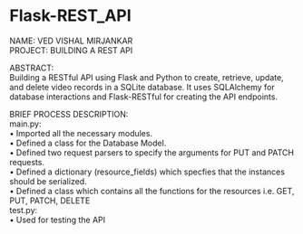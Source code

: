 # Flask-REST_API

NAME: VED VISHAL MIRJANKAR <br/>
PROJECT: BUILDING A REST API <br/>

ABSTRACT: <br/>
Building a RESTful API using Flask and Python to create, retrieve, update, and delete video records in a SQLite database. It uses SQLAlchemy for database interactions and Flask-RESTful for creating the API endpoints. </br>

BRIEF PROCESS DESCRIPTION:<br/>
main.py:<br>
•	Imported all the necessary modules.<br>
•	Defined a class for the Database Model.<br>
•	Defined two request parsers to specify the arguments for PUT and PATCH requests.<br>
•	Defined a dictionary (resource_fields) which specfies that the instances should be serialized.<br>
•	Defined a class which contains all the functions for the resources i.e. GET, PUT, PATCH, DELETE<br>
test.py:<br>
•	Used for testing the API<br>








